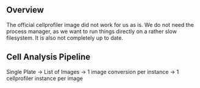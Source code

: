## Overview

The official cellprofiler image did not work for us as is. We do not need the process manager, as we want to run things directly on a rather slow filesystem. It is also not completely up to date.

## Cell Analysis Pipeline

Single Plate -> List of Images -> 1 image conversion per instance -> 1 cellprofiler instance per image
